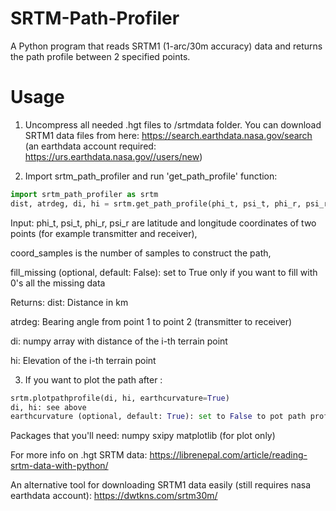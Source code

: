 # SRTM-Path-Profiler
A Python program that reads SRTM1 (1-arc/30m accuracy) data and returns the path profile between 2 specified points.


# Usage
1. Uncompress all needed .hgt files to /srtmdata folder. You can download SRTM1 data files from here: 
https://search.earthdata.nasa.gov/search
(an earthdata account required: https://urs.earthdata.nasa.gov//users/new)


2. Import srtm_path_profiler and run 'get_path_profile' function:
```python
import srtm_path_profiler as srtm
dist, atrdeg, di, hi = srtm.get_path_profile(phi_t, psi_t, phi_r, psi_r, coord_samples=700, fill_missing=False)
```

Input:
phi_t, psi_t, phi_r, psi_r are latitude and longitude coordinates of two points (for example transmitter and receiver),

coord_samples is the number of samples to construct the path, 

fill_missing (optional, default: False): set to True only if you want to fill with 0's all the missing data

Returns:
dist: Distance in km

atrdeg: Bearing angle from point 1 to point 2 (transmitter to receiver)

di: numpy array with distance of the i-th terrain point

hi: Elevation of the i-th terrain point


3. If you want to plot the path after :
```python
srtm.plotpathprofile(di, hi, earthcurvature=True)
di, hi: see above
earthcurvature (optional, default: True): set to False to pot path profile on flat Earth
```

Packages that you'll need:
numpy
sxipy
matplotlib (for plot only)


For more info on .hgt SRTM data:
https://librenepal.com/article/reading-srtm-data-with-python/


An alternative tool for downloading SRTM1 data easily (still requires nasa earthdata account):
https://dwtkns.com/srtm30m/


